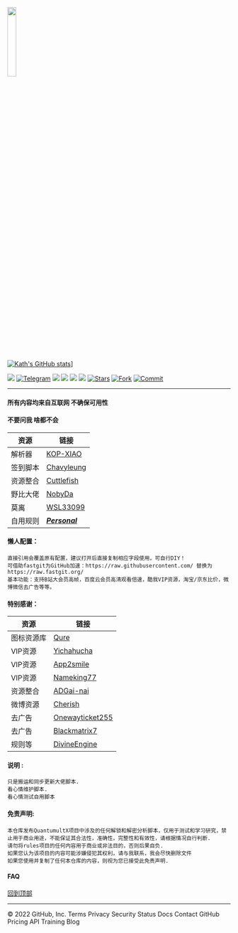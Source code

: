 <a href="https://t.me/GodMoliibot"><img src="https://raw.githubusercontent.com/WSL33099/QuantumultX/main/Image/Hello.gif" width="20%" height="20%"></a>

[![Kath's GitHub stats](https://github-readme-stats.vercel.app/api?username=Kath&show_icons=true&theme=dracula)](https://github.com/iKath/QuantumultX)]

<a href="https://t.me/imKath"><img src='https://img.shields.io/badge/By-Kath-green'/></a>
[![Telegram](https://img.shields.io/badge/Telegram-Channel-33A8E3)](https://t.me/Kaleidoscopc)
![](https://visitor-badge.glitch.me/badge?page_id=iKath.iKath)
<a href="https://github.com/iKath/QuantumultX/tree/main/Rewrite"><img src='https://img.shields.io/badge/Rewrite-v0.2-orange'/></a>
<a href="https://github.com/iKath/QuantumultX/tree/main/Script"><img src='https://img.shields.io/badge/Script-v0.1-red'/></a>
[![](https://img.shields.io/github/followers/iKath?label=follow&style=social)](https://github.com/iKath?tab=followers)
[![Stars](https://img.shields.io/github/stars/iKath/QuantumultX)](https://github.com/iKath/QuantumultX/stargazers)
[![Fork](https://img.shields.io/github/forks/iKath/QuantumultX)](https://github.com/iKath/QuantumultX/network/members)
[![Commit](https://img.shields.io/github/commit-activity/m/iKath/QuantumultX?label=Commits)](https://github.com/ikath/QuantumultX/commits/main)




---------------------------------------------------------------------------------------------------------------------------------------------------------------------------------

#### 所有内容均来自互联网 不确保可用性  

#### 不要问我 啥都不会
|资源|链接|
|----|-----|
|解析器|[KOP-XIAO](https://github.com/KOP-XIAO)|
|签到脚本|[Chavyleung](https://github.com/chavyleung)|
|资源整合|[Cuttlefish](https://github.com/ddgksf2013/Cuttlefish)|
|野比大佬|[NobyDa](https://github.com/NobyDa/Script)|
|莫离|[WSL33099](https://github.com/WSL33099)|
|自用规则|[***Personal***](https://github.com/iKath/QuantumultX/tree/main/Personal) |

#### 懒人配置：
    直接引用会覆盖原有配置，建议打开后直接复制相应字段使用，可自行DIY！
    可借助fastgit为GitHub加速：https://raw.githubusercontent.com/ 替换为 https://raw.fastgit.org/
    基本功能：支持B站大会员高帧，百度云会员高清观看倍速，酷我VIP资源，淘宝/京东比价，微博微信去广告等等。

#### 特别感谢：

|资源|链接|
|----|-----|
|图标资源库|[Qure](https://github.com/Koolson/Qure)|
|VIP资源|[Yichahucha](https://github.com/yichahucha) |
|VIP资源|[App2smile](https://github.com/app2smile/rules)  |
|VIP资源|[Nameking77](https://github.com/nameking77/Qx/tree/main/rewrite)|
|资源整合|[ADGai-nai](https://github.com/Zhuliyer/ADGai-nai)|
|微博资源|[Cherish](https://github.com/zmqcherish/proxy-script)|
|去广告|[Onewayticket255](https://github.com/onewayticket255)|
|去广告|[Blackmatrix7](https://github.com/blackmatrix7/ios_rule_script)| 
|规则等|[DivineEngine](https://github.com/DivineEngine)|

#### 说明 :
    只是搬运和同步更新大佬脚本.
    看心情维护脚本.
    看心情测试自用脚本

#### 免责声明:  
    本仓库发布QuantumultX项目中涉及的任何解锁和解密分析脚本，仅用于测试和学习研究，禁止用于商业用途，不能保证其合法性，准确性，完整性和有效性，请根据情况自行判断.
    请勿将rules项目的任何内容用于商业或非法目的，否则后果自负.
    如果您认为该项目的内容可能涉嫌侵犯其权利，请与我联系，我会尽快删除文件
    如果您使用并复制了任何本仓库的内容，则视为您已接受此免责声明.

#### FAQ

[回到顶部](#readme)		


---------------------------------------------------------------------------------------------------------------------------------------------------------------------------------
© 2022 GitHub, Inc.
Terms
Privacy
Security
Status
Docs
Contact GitHub
Pricing
API
Training
Blog

